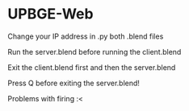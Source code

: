 # UPBGE-Web

Change your IP address in .py both .blend files

Run the server.blend before running the client.blend

Exit the client.blend first and then the server.blend

Press Q before exiting the server.blend!


Problems with firing :<
